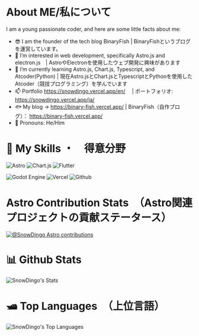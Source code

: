 # About ME/私について
I am a young passionate coder, and here are some little facts about me:
- 😎 I am the founder of the tech blog BinaryFish | BinaryFishというブログを運営しています。
- 👀 I’m interested in web development, specifically Astro.js and electron.js　| AstroやElectronを使用したウェブ開発に興味があります
- 🌱 I’m currently learning Astro.js, Chart.js, Typescript, and Atcoder(Python) | 現在Astro.jsとChart.jsとTypescriptとPythonを使用したAtcoder（競技プログラミング）を学んでいます 
- 📫 Portfolio https://snowdingo.vercel.app/en/ 　| ポートフォリオ: https://snowdingo.vercel.app/ja/
- 🐟 My blog -> https://binary-fish.vercel.app/ | BinaryFish（自作ブログ）： https://binary-fish.vercel.app/
- 💞️ Pronouns: He/Him 

# 💪 My Skills ・　得意分野

 ![Astro](https://img.shields.io/badge/astro-%232C2052.svg?style=for-the-badge&logo=astro&logoColor=white)
 ![Chart.js](https://img.shields.io/badge/chart.js-F5788D.svg?style=for-the-badge&logo=chart.js&logoColor=white)
 ![Flutter](https://img.shields.io/badge/Flutter-%2302569B.svg?style=for-the-badge&logo=Flutter&logoColor=white)
 
 ![Godot Engine](https://img.shields.io/badge/Godot%20Engine-478CBF.svg?style=for-the-badge&logo=Godot-Engine&logoColor=white)
 ![Vercel](https://img.shields.io/badge/vercel-%23000000.svg?style=for-the-badge&logo=vercel&logoColor=white)
![Github](https://img.shields.io/badge/Python-3776AB.svg?style=for-the-badge&logo=Python&logoColor=white)

# Astro Contribution Stats　（Astro関連プロジェクトの貢献ステータース）
[![@SnowDingo Astro contributions](https://astro.badg.es/v2/contributor/SnowDingo.svg)](https://astro.badg.es/contributor/SnowDingo/)

# 📊 Github Stats
![SnowDingo's Stats](https://github-readme-stats.vercel.app/api?username=SnowDingo&theme=blueberry&show_icons=true&hide_border=true&count_private=true)

# 🛥️ Top Languages　（上位言語）
![SnowDingo's Top Languages](https://github-readme-stats.vercel.app/api/top-langs/?username=SnowDingo&theme=blueberry&show_icons=true&hide_border=true&layout=compact)
<!---
SnowDingo/SnowDingo is a ✨ special ✨ repository because its `README.md` (this file) appears on your GitHub profile.
You can click the Preview link to take a look at your changes.
--->

